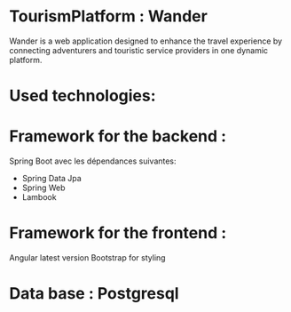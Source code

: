 # TourismPlatform : Wander
Wander is a web application designed to enhance the travel experience by connecting adventurers and touristic service providers in one dynamic platform.

# Used technologies:
# Framework for the backend :
Spring Boot avec les dépendances suivantes:
- Spring Data Jpa
- Spring Web
- Lambook

# Framework for the frontend :
Angular latest version
Bootstrap for styling

# Data base : Postgresql
